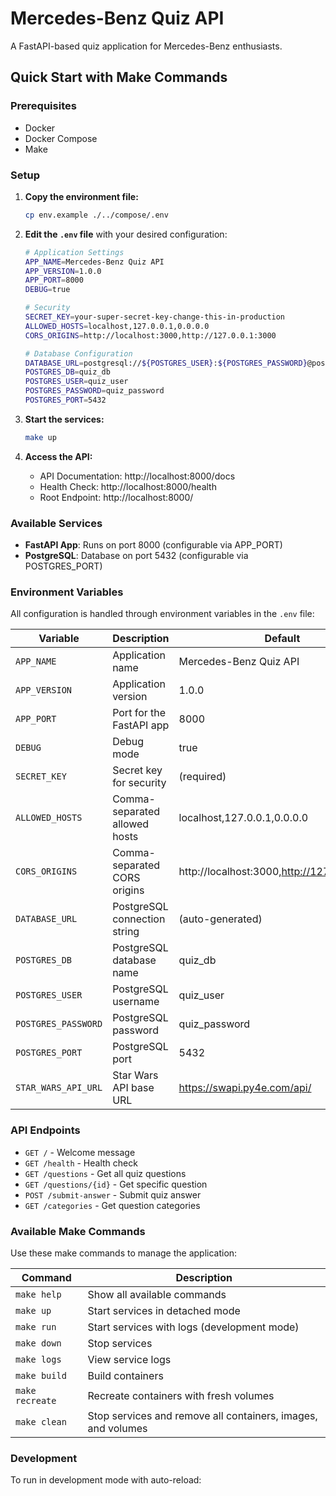 # Mercedes-Benz Quiz API

A FastAPI-based quiz application for Mercedes-Benz enthusiasts.

## Quick Start with Make Commands

### Prerequisites

- Docker
- Docker Compose
- Make

### Setup

1. **Copy the environment file:**

   ```bash
   cp env.example ./../compose/.env
   ```

2. **Edit the `.env` file** with your desired configuration:

   ```bash
   # Application Settings
   APP_NAME=Mercedes-Benz Quiz API
   APP_VERSION=1.0.0
   APP_PORT=8000
   DEBUG=true

   # Security
   SECRET_KEY=your-super-secret-key-change-this-in-production
   ALLOWED_HOSTS=localhost,127.0.0.1,0.0.0.0
   CORS_ORIGINS=http://localhost:3000,http://127.0.0.1:3000

   # Database Configuration
   DATABASE_URL=postgresql://${POSTGRES_USER}:${POSTGRES_PASSWORD}@postgres:5432/${POSTGRES_DB}
   POSTGRES_DB=quiz_db
   POSTGRES_USER=quiz_user
   POSTGRES_PASSWORD=quiz_password
   POSTGRES_PORT=5432

   ```

3. **Start the services:**

   ```bash
   make up
   ```

4. **Access the API:**
   - API Documentation: http://localhost:8000/docs
   - Health Check: http://localhost:8000/health
   - Root Endpoint: http://localhost:8000/

### Available Services

- **FastAPI App**: Runs on port 8000 (configurable via APP_PORT)
- **PostgreSQL**: Database on port 5432 (configurable via POSTGRES_PORT)

### Environment Variables

All configuration is handled through environment variables in the `.env` file:

| Variable            | Description                   | Default                                     |
| ------------------- | ----------------------------- | ------------------------------------------- |
| `APP_NAME`          | Application name              | Mercedes-Benz Quiz API                      |
| `APP_VERSION`       | Application version           | 1.0.0                                       |
| `APP_PORT`          | Port for the FastAPI app      | 8000                                        |
| `DEBUG`             | Debug mode                    | true                                        |
| `SECRET_KEY`        | Secret key for security       | (required)                                  |
| `ALLOWED_HOSTS`     | Comma-separated allowed hosts | localhost,127.0.0.1,0.0.0.0                 |
| `CORS_ORIGINS`      | Comma-separated CORS origins  | http://localhost:3000,http://127.0.0.1:3000 |
| `DATABASE_URL`      | PostgreSQL connection string  | (auto-generated)                            |
| `POSTGRES_DB`       | PostgreSQL database name      | quiz_db                                     |
| `POSTGRES_USER`     | PostgreSQL username           | quiz_user                                   |
| `POSTGRES_PASSWORD` | PostgreSQL password           | quiz_password                               |
| `POSTGRES_PORT`     | PostgreSQL port               | 5432                                        |
| `STAR_WARS_API_URL` | Star Wars API base URL        | https://swapi.py4e.com/api/                 |

### API Endpoints

- `GET /` - Welcome message
- `GET /health` - Health check
- `GET /questions` - Get all quiz questions
- `GET /questions/{id}` - Get specific question
- `POST /submit-answer` - Submit quiz answer
- `GET /categories` - Get question categories

### Available Make Commands

Use these make commands to manage the application:

| Command         | Description                                                  |
| --------------- | ------------------------------------------------------------ |
| `make help`     | Show all available commands                                  |
| `make up`       | Start services in detached mode                              |
| `make run`      | Start services with logs (development mode)                  |
| `make down`     | Stop services                                                |
| `make logs`     | View service logs                                            |
| `make build`    | Build containers                                             |
| `make recreate` | Recreate containers with fresh volumes                       |
| `make clean`    | Stop services and remove all containers, images, and volumes |

### Development

To run in development mode with auto-reload:
